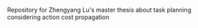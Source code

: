 Repository for Zhengyang Lu's master thesis about task planning considering action cost propagation
